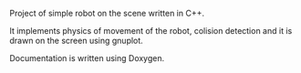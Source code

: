 Project of simple robot on the scene written in C++.

It implements physics of movement of the robot, colision detection and it is drawn on the screen using gnuplot.

Documentation is written using Doxygen.
